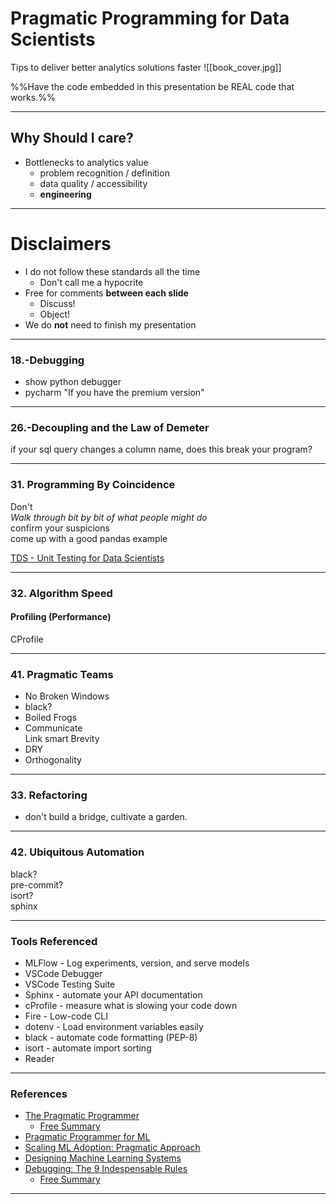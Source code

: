 
# Pragmatic Programming for Data Scientists
Tips to deliver better analytics solutions faster
![[book_cover.jpg]]


%%Have the code embedded in this presentation be REAL code that works.%%

---

## Why Should I care?  
- Bottlenecks to analytics value
	- problem recognition / definition
	- data quality / accessibility
	- **engineering**

---

# Disclaimers

- I do not follow these standards all the time
	- Don't call me a hypocrite
- Free for comments **between each slide**
	- Discuss!
	- Object!
- We do **not** need to finish my presentation

---
### 18.-Debugging  
- show python debugger
- pycharm "If you have the premium version"



---
### 26.-Decoupling and the Law of Demeter  
if your sql query changes a column name, does this break your program?  

---
### 31. Programming By Coincidence  
Don't  
*Walk through bit by bit of what people might do*  
confirm your suspicions  
come up with a good pandas example  

[TDS - Unit Testing for Data Scientists](https://towardsdatascience.com/unit-testing-for-data-scientists-dc5e0cd397fb)

---
### 32. Algorithm Speed  
#### Profiling (Performance)  
CProfile  

---
### 41. Pragmatic Teams  
- No Broken Windows  
- black?  
- Boiled Frogs  
- Communicate  
Link smart Brevity  
- DRY  
- Orthogonality  
---
### 33. Refactoring  
- don't build a bridge, cultivate a garden.  
---
### 42. Ubiquitous Automation  
black?  
pre-commit?  
isort?  
sphinx

---
### Tools Referenced
- MLFlow - Log experiments, version, and serve models  
- VSCode Debugger  
- VSCode Testing Suite  
- Sphinx - automate your API documentation
- cProfile - measure what is slowing your code down  
- Fire - Low-code CLI  
- dotenv - Load environment variables easily  
- black - automate code formatting (PEP-8)  
- isort - automate import sorting  
- Reader

---

### References  
- [The Pragmatic Programmer](https://www.amazon.com/Pragmatic-Programmer-journey-mastery-Anniversary/dp/0135957052)
	- [Free Summary](https://github.com/HugoMatilla/The-Pragmatic-Programmer)
- [Pragmatic Programmer for ML](https://www.taylorfrancis.com/books/mono/10.1201/9780429292835/pragmatic-programmer-machine-learning-marco-scutari-mauro-malvestio)  
- [Scaling ML Adoption: Pragmatic Approach](https://www.youtube.com/watch?v=AUvAdkDvvto)  
- [Designing Machine Learning Systems](https://learning.oreilly.com/library/view/designing-machine-learning/9781098107956/)
- [Debugging: The 9 Indespensable Rules](https://www.amazon.com/Debugging-Indispensable-Software-Hardware-Problems/dp/0814474578)
	- [Free Summary](https://inspirezone.tech/9-indispensable-rules-for-debugging-software-and-hardware/)
---
